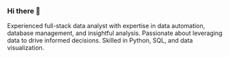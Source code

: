### Hi there 👋

Experienced full-stack data analyst with expertise in data automation, database management, and insightful analysis. Passionate about leveraging data to drive informed decisions. Skilled in Python, SQL, and data visualization. 

